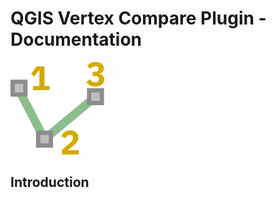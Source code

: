 # QGIS Vertex Compare Plugin - Documentation

![the plugin](assets/img/plugin.png)

## Introduction


